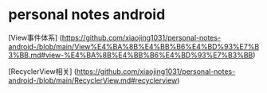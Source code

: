 # personal notes android
[View事件体系] (https://github.com/xiaojing1031/personal-notes-android-/blob/main/View%E4%BA%8B%E4%BB%B6%E4%BD%93%E7%B3%BB.md#view-%E4%BA%8B%E4%BB%B6%E4%BD%93%E7%B3%BB)

[RecyclerView相关] (https://github.com/xiaojing1031/personal-notes-android-/blob/main/RecyclerView.md#recyclerview)

